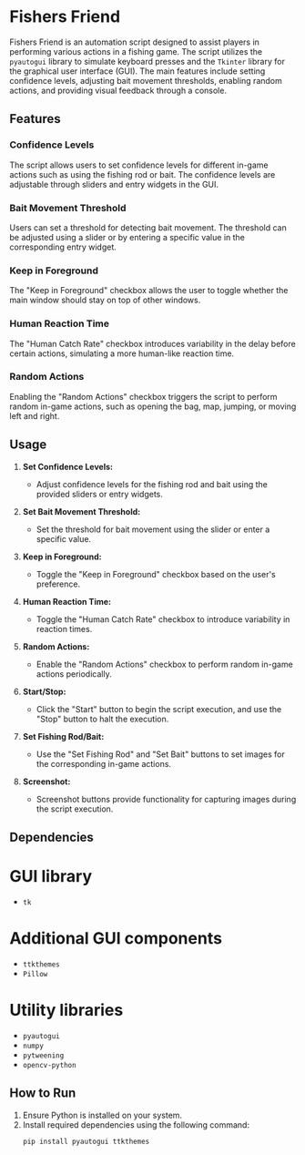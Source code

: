 # Fishers Friend

Fishers Friend is an automation script designed to assist players in performing various actions in a fishing game. The script utilizes the `pyautogui` library to simulate keyboard presses and the `Tkinter` library for the graphical user interface (GUI). The main features include setting confidence levels, adjusting bait movement thresholds, enabling random actions, and providing visual feedback through a console.

## Features

### Confidence Levels
The script allows users to set confidence levels for different in-game actions such as using the fishing rod or bait. The confidence levels are adjustable through sliders and entry widgets in the GUI.

### Bait Movement Threshold
Users can set a threshold for detecting bait movement. The threshold can be adjusted using a slider or by entering a specific value in the corresponding entry widget.

### Keep in Foreground
The "Keep in Foreground" checkbox allows the user to toggle whether the main window should stay on top of other windows.

### Human Reaction Time
The "Human Catch Rate" checkbox introduces variability in the delay before certain actions, simulating a more human-like reaction time.

### Random Actions
Enabling the "Random Actions" checkbox triggers the script to perform random in-game actions, such as opening the bag, map, jumping, or moving left and right.

## Usage

1. **Set Confidence Levels:**
   - Adjust confidence levels for the fishing rod and bait using the provided sliders or entry widgets.

2. **Set Bait Movement Threshold:**
   - Set the threshold for bait movement using the slider or enter a specific value.

3. **Keep in Foreground:**
   - Toggle the "Keep in Foreground" checkbox based on the user's preference.

4. **Human Reaction Time:**
   - Toggle the "Human Catch Rate" checkbox to introduce variability in reaction times.

5. **Random Actions:**
   - Enable the "Random Actions" checkbox to perform random in-game actions periodically.

6. **Start/Stop:**
   - Click the "Start" button to begin the script execution, and use the "Stop" button to halt the execution.

7. **Set Fishing Rod/Bait:**
   - Use the "Set Fishing Rod" and "Set Bait" buttons to set images for the corresponding in-game actions.

8. **Screenshot:**
   - Screenshot buttons provide functionality for capturing images during the script execution.

## Dependencies
# GUI library
- `tk`
# Additional GUI components
- `ttkthemes`
- `Pillow`
# Utility libraries
- `pyautogui`
- `numpy`
- `pytweening`
- `opencv-python`

## How to Run

1. Ensure Python is installed on your system.
2. Install required dependencies using the following command:
   ```bash
   pip install pyautogui ttkthemes
